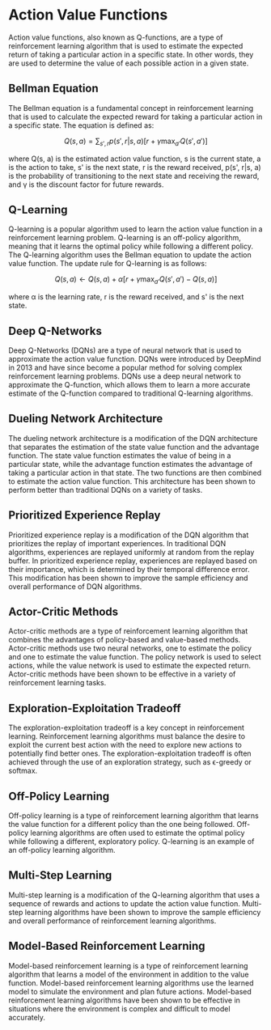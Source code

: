 # Action Value Functions

Action value functions, also known as Q-functions, are a type of reinforcement learning algorithm that is used to estimate the expected return of taking a particular action in a specific state. In other words, they are used to determine the value of each possible action in a given state. 

## Bellman Equation

The Bellman equation is a fundamental concept in reinforcement learning that is used to calculate the expected reward for taking a particular action in a specific state. The equation is defined as:

$$Q(s, a) = \sum_{s', r} p(s',r|s,a) [r + \gamma \max_{a'}Q(s',a')]$$

where Q(s, a) is the estimated action value function, s is the current state, a is the action to take, s' is the next state, r is the reward received, p(s', r|s, a) is the probability of transitioning to the next state and receiving the reward, and γ is the discount factor for future rewards. 

## Q-Learning

Q-learning is a popular algorithm used to learn the action value function in a reinforcement learning problem. Q-learning is an off-policy algorithm, meaning that it learns the optimal policy while following a different policy. The Q-learning algorithm uses the Bellman equation to update the action value function. The update rule for Q-learning is as follows:

$$Q(s,a) \leftarrow Q(s,a) + \alpha [r + \gamma \max_{a'} Q(s',a') - Q(s,a)]$$

where α is the learning rate, r is the reward received, and s' is the next state.

## Deep Q-Networks

Deep Q-Networks (DQNs) are a type of neural network that is used to approximate the action value function. DQNs were introduced by DeepMind in 2013 and have since become a popular method for solving complex reinforcement learning problems. DQNs use a deep neural network to approximate the Q-function, which allows them to learn a more accurate estimate of the Q-function compared to traditional Q-learning algorithms.

## Dueling Network Architecture

The dueling network architecture is a modification of the DQN architecture that separates the estimation of the state value function and the advantage function. The state value function estimates the value of being in a particular state, while the advantage function estimates the advantage of taking a particular action in that state. The two functions are then combined to estimate the action value function. This architecture has been shown to perform better than traditional DQNs on a variety of tasks.

## Prioritized Experience Replay

Prioritized experience replay is a modification of the DQN algorithm that prioritizes the replay of important experiences. In traditional DQN algorithms, experiences are replayed uniformly at random from the replay buffer. In prioritized experience replay, experiences are replayed based on their importance, which is determined by their temporal difference error. This modification has been shown to improve the sample efficiency and overall performance of DQN algorithms.

## Actor-Critic Methods

Actor-critic methods are a type of reinforcement learning algorithm that combines the advantages of policy-based and value-based methods. Actor-critic methods use two neural networks, one to estimate the policy and one to estimate the value function. The policy network is used to select actions, while the value network is used to estimate the expected return. Actor-critic methods have been shown to be effective in a variety of reinforcement learning tasks.

## Exploration-Exploitation Tradeoff

The exploration-exploitation tradeoff is a key concept in reinforcement learning. Reinforcement learning algorithms must balance the desire to exploit the current best action with the need to explore new actions to potentially find better ones. The exploration-exploitation tradeoff is often achieved through the use of an exploration strategy, such as ϵ-greedy or softmax.

## Off-Policy Learning

Off-policy learning is a type of reinforcement learning algorithm that learns the value function for a different policy than the one being followed. Off-policy learning algorithms are often used to estimate the optimal policy while following a different, exploratory policy. Q-learning is an example of an off-policy learning algorithm.

## Multi-Step Learning

Multi-step learning is a modification of the Q-learning algorithm that uses a sequence of rewards and actions to update the action value function. Multi-step learning algorithms have been shown to improve the sample efficiency and overall performance of reinforcement learning algorithms.

## Model-Based Reinforcement Learning

Model-based reinforcement learning is a type of reinforcement learning algorithm that learns a model of the environment in addition to the value function. Model-based reinforcement learning algorithms use the learned model to simulate the environment and plan future actions. Model-based reinforcement learning algorithms have been shown to be effective in situations where the environment is complex and difficult to model accurately.
